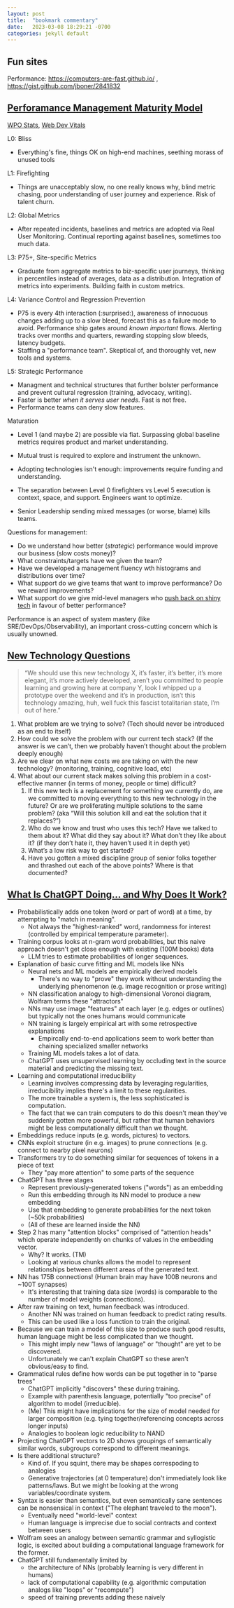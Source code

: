 ```yaml
---
layout: post
title:  "bookmark commentary"
date:   2023-03-08 18:29:21 -0700
categories: jekyll default
---
```


## Fun sites
Performance: https://computers-are-fast.github.io/ , https://gist.github.com/jboner/2841832

## [Perforamance Management Maturity Model](https://infrequently.org/2022/05/performance-management-maturity/#fnref-performance-management-maturity-4)
[WPO Stats](https://wpostats.com/), [Web Dev Vitals](https://web.dev/vitals/)

L0: Bliss
- Everything's fine, things OK on high-end machines, seething morass of unused tools

L1: Firefighting
- Things are unacceptably slow, no one really knows why, blind metric chasing, poor understanding of user journey and experience. Risk of talent churn.

L2: Global Metrics
- After repeated incidents, baselines and metrics are adopted via Real User Monitoring. Continual reporting against baselines, sometimes too much data.

L3: P75+, Site-specific Metrics
- Graduate from aggregate metrics to biz-specific user journeys, thinking in percentiles instead of averages, data as a distribution. Integration of metrics into experiments. Building faith in custom metrics.

L4: Variance Control and Regression Prevention
- P75 is every 4th interaction (:surprised:), awareness of innocuous changes adding up to a slow bleed, forecast this as a failure mode to avoid. Performance ship gates around *known important* flows. Alerting tracks over months and quarters, rewarding stopping slow bleeds, latency budgets.
- Staffing a "performance team". Skeptical of, and thoroughly vet, new tools and systems.

L5: Strategic Performance
- Managment and technical structures that further bolster performance and prevent cultural regression (training, advocacy, writing).
- Faster is better *when it serves user needs*. Fast is not free.
- Performance teams can deny slow features.

Maturation
- Level 1 (and maybe 2) are possible via fiat. Surpassing global baseline metrics requires product and market understanding.
- Mutual trust is required to explore and instrument the unknown.
- Adopting technologies isn't enough: improvements require funding and understanding.

- The separation between Level 0 firefighters vs Level 5 execution is context, space, and support. Engineers want to optimize.
- Senior Leadership sending mixed messages (or worse, blame) kills teams.

Questions for management:
- Do we understand how better (*strategic*) performance would improve our business (slow costs money)?
- What constraints/targets have we given the team?
- Have we developed a management fluency wth histograms and distributions over time?
- What support do we give teams that want to improve performance? Do we reward improvements?
- What support do we give mid-level managers who [push back on shiny tech](https://kellanem.com/notes/new-tech) in favour of better performance?

Performance is an aspect of system mastery (like SRE/DevOps/Observability), an important cross-cutting concern which is usually unowned.


## [New Technology Questions](https://kellanem.com/notes/new-tech)
> “We should use this new technology X, it’s faster, it’s better, it’s more elegant, it’s more actively developed, aren’t you committed to people learning and growing here at company Y, look I whipped up a prototype over the weekend and it’s in production, isn’t this technology amazing, huh, well fuck this fascist totalitarian state, I’m out of here.”

1. What problem are we trying to solve? (Tech should never be introduced as an end to itself)
1. How could we solve the problem with our current tech stack? (If the answer is we can’t, then we probably haven’t thought about the problem deeply enough)
1. Are we clear on what new costs we are taking on with the new technology? (monitoring, training, cognitive load, etc)
1. What about our current stack makes solving this problem in a cost-effective manner (in terms of money, people or time) difficult?
    1. If this new tech is a replacement for something we currently do, are we committed to moving everything to this new technology in the future? Or are we proliferating multiple solutions to the same problem? (aka “Will this solution kill and eat the solution that it replaces?”)
    1. Who do we know and trust who uses this tech? Have we talked to them about it? What did they say about it? What don’t they like about it? (if they don’t hate it, they haven’t used it in depth yet)
    1. What’s a low risk way to get started?
    1. Have you gotten a mixed discipline group of senior folks together and thrashed out each of the above points? Where is that documented?



## [What Is ChatGPT Doing... and Why Does It Work?](https://writings.stephenwolfram.com/2023/02/what-is-chatgpt-doing-and-why-does-it-work/)
- Probabilistically adds one token (word or part of word) at a time, by attempting to "match in meaning".
  - Not always the "highest-ranked" word, randomness for interest (controlled by empirical temperature parameter).
- Training corpus looks at n-gram word probabilities, but this naive approach doesn't get close enough with existing (100M books) data
  - LLM tries to estimate probabilities of longer sequences.
- Explanation of basic curve fitting and ML models like NNs
  - Neural nets and ML models are empirically derived models
    - There's no way to "prove" they work without understanding the underlying phenomenon (e.g. image recognition or prose writing)
  - NN classification analogy to high-dimensional Voronoi diagram, Wolfram terms these "attractors"
  - NNs may use image "features" at each layer (e.g. edges or outlines) but typically not the ones humans would communicate
  - NN training is largely empirical art with some retrospective explanations
    - Empircally end-to-end applications seem to work better than chaining specialized smaller networks
  - Training ML models takes a lot of data.
  - ChatGPT uses unsupervised learning by occluding text in the source material and predicting the missing text.
- Learning and computational irreducibility
  - Learning involves compressing data by leveraging regularities, irreducibility implies there's a limit to these regularities.
  - The more trainable a system is, the less sophisticated is computation.
  - The fact that we can train computers to do this doesn't mean they've suddenly gotten more powerful, but rather that human behaviors might be less computationally difficult than we thought.
- Embeddings reduce inputs (e.g. words, pictures) to vectors.
- CNNs exploit structure (in e.g. images) to prune connections (e.g. connect to nearby pixel neurons)
- Transformers try to do something similar for sequences of tokens in a piece of text
  - They "pay more attention" to some parts of the sequence
- ChatGPT has three stages
  - Represent previously-generated tokens ("words") as an embedding
  - Run this embedding through its NN model to produce a new embedding
  - Use that embedding to generate probabilities for the next token (~50k probabilities)
  - (All of these are learned inside the NN)
- Step 2 has many "attention blocks" comprised of "attention heads" which operate independently on chunks of values in the embedding vector.
  - Why? It works. (TM)
  - Looking at various chunks allows the model to represent relationships between different areas of the generated text.
- NN has 175B connections! (Human brain may have 100B neurons and ~100T synapses)
  - It's interesting that training data size (words) is comparable to the number of model weights (connections).
- After raw training on text, human feedback was introduced.
  - Another NN was trained on human feedback to predict rating results.
  - This can be used like a loss function to train the original.
- Because we can train a model of this size to produce such good results, human language might be less complicated than we thought.
  - This might imply new "laws of language" or "thought" are yet to be discovered.
  - Unfortunately we can't explain ChatGPT so these aren't obvious/easy to find.
- Grammatical rules define how words can be put together in to "parse trees"
  - ChatGPT implicitly "discovers" these during training.
  - Example with parenthesis language, potentially "too precise" of algorithm to model (irreducible).
  - (Me) This might have implications for the size of model needed for larger composition (e.g. tying together/referencing concepts across longer inputs)
  - Analogies to boolean logic reducibility to NAND
- Projecting ChatGPT vectors to 2D shows groupings of semantically similar words, subgroups correspond to different meanings.
- Is there additional structure?
  - Kind of. If you squint, there may be shapes correspoding to analogies
  - Generative trajectories (at 0 temperature) don't immediately look like patterns/laws. But we might be looking at the wrong variables/coordinate system.
- Syntax is easier than semantics, but even semantically sane sentences can be nonsensical in context ("The elephant traveled to the moon").
  - Eventually need "world-level" context
  - Human language is imprecise due to social contracts and context between users
- Wolfram sees an analogy between semantic grammar and syllogistic logic, is excited about building a computational language framework for the former.
- ChatGPT still fundamentally limited by
   - the architecture of NNs (probably learning is very different in humans)
   - lack of computational capability (e.g. algorithmic computation analogs like "loops" or "recompute")
   - speed of training prevents adding these naively




